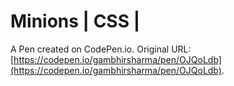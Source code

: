 # Minions | CSS |

A Pen created on CodePen.io. Original URL: [https://codepen.io/gambhirsharma/pen/OJQoLdb](https://codepen.io/gambhirsharma/pen/OJQoLdb).

